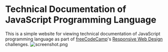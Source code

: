 # Technical Documentation of JavaScript Programming Language
This is a simple website for viewing technical documentation of JavaScript programming language as part of [freeCodeCamp](https://www.freecodecamp.org)'s [Responsive Web Design](https://www.freecodecamp.org/learn/responsive-web-design/) challenges.
![screenshot.png](https://github.com/zeetaen1989/technicalDocumentationPage/blob/master/screenshot.png)
